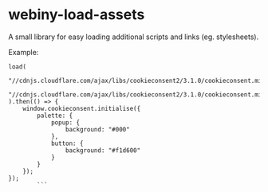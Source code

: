 # webiny-load-assets

A small library for easy loading additional scripts and links (eg. stylesheets).

Example:

```
load(
    "//cdnjs.cloudflare.com/ajax/libs/cookieconsent2/3.1.0/cookieconsent.min.css",
    "//cdnjs.cloudflare.com/ajax/libs/cookieconsent2/3.1.0/cookieconsent.min.js"
).then(() => {
    window.cookieconsent.initialise({
        palette: {
            popup: {
                background: "#000"
            },
            button: {
                background: "#f1d600"
            }
        }
    });
});
        ```